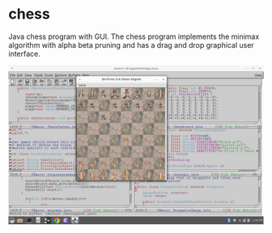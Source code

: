 # chess
Java chess program with GUI. The chess program implements the minimax algorithm with alpha beta pruning and has a drag and drop graphical user interface.

![chess.java](chessscreenshot.jpg)
